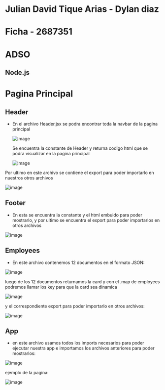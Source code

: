 
# Julian David Tique Arias - Dylan diaz 
# Ficha - 2687351
# ADSO
## Node.js

# Pagina Principal 

## Header 

- En el archivo Header.jsx se podra encontrar toda la navbar de la pagina principal
  
  ![image](https://github.com/julian79110/node.js/assets/128442954/a576ab07-5815-4093-a265-9f8fe185c145)

  Se encuentra la constante de Header y returna codigo html que se podra visualizar en la pagina principal
  
  ![image](https://github.com/julian79110/node.js/assets/128442954/8e73c996-07e9-4e9e-9734-87244d91732c)

Por ultimo en este archivo se contiene el export para poder importarlo en nuestros otros archivos

![image](https://github.com/julian79110/node.js/assets/128442954/f6927f0c-7d73-4ad6-97a8-d7947e0bcda6)

## Footer

- En esta se encuentra la constante y el html embuido para poder mostrarlo, y por ultimo se encuentra el export para poder importarlos en otros archivos

![image](https://github.com/julian79110/node.js/assets/128442954/f7c58d9c-04ad-4720-be96-922ee6c66dd4)

## Employees

- En este archivo contenemos 12 documentos en el formato JSON:

![image](https://github.com/julian79110/node.js/assets/128442954/886de3b5-8fc9-4def-83a6-c681e337b3d2)

luego de los 12 documentos returnamos la card y con el .map de employees podremos llamar los key para que la card sea dinamica 

![image](https://github.com/julian79110/node.js/assets/128442954/94b7ca0d-e75e-4b33-bbcc-f01b80a9ab4c)

y el correspondiente export para poder importarlo en otros archivos:

![image](https://github.com/julian79110/node.js/assets/128442954/8824ba2e-110e-4ad7-8335-392d99316ff6)

## App

- en este archivo usamos todos los imports necesarios para poder ejecutar nuestra app e importamos los archivos anteriores para poder mostrarlos:

![image](https://github.com/julian79110/node.js/assets/128442954/41abfa43-d7c7-4e67-8961-b1120de9f08b)

ejemplo de la pagina: 

![image](https://github.com/julian79110/node.js/assets/128442954/9a118e08-044a-4583-92f3-faf6fc34fc7c)










